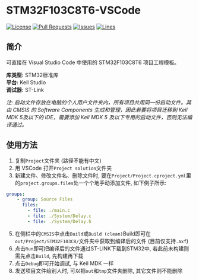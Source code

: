 # STM32F103C8T6-VSCode
[![License](https://img.shields.io/badge/license-MPL%202.0-brightgreen?style=flat-square)](https://mozilla.org/MPL/2.0) [![Pull Requests](https://img.shields.io/github/issues-pr-closed/katorlys/STM32F103C8T6-VSCode?style=flat-square)](https://github.com/katorlys/STM32F103C8T6-VSCode/pulls) [![Issues](https://img.shields.io/github/issues-closed/katorlys/STM32F103C8T6-VSCode?style=flat-square)](https://github.com/katorlys/STM32F103C8T6-VSCode/issues) [![Lines](https://img.shields.io/tokei/lines/github/katorlys/STM32F103C8T6-VSCode?style=flat-square)](https://github.com/katorlys/STM32F103C8T6-VSCode)

## 简介
可直接在 Visual Studio Code 中使用的 STM32F103C8T6 项目工程模板。  

**库类型:** STM32标准库  
**平台:** Keil Studio  
**调试器:** ST-Link  

*注: 启动文件存放在电脑的个人用户文件夹内，所有项目共用同一份启动文件。其由 CMSIS 的 Software Components 生成和管理，因此若要将项目迁移到 Keil MDK 5及以下的 IDE，需要添加 Keil MDK 5 及以下专用的启动文件，否则无法编译通过。*  


## 使用方法
1. 复制`Project`文件夹 (路径不能有中文)
2. 用 VSCode 打开`Project solution`文件夹
3. 新建文件、修改文件名、删除文件时, 要在`Project/Project.cproject.yml`里的`project.groups.files`处一个个地手动添加文件, 如下例子所示:
```yml
groups:
    - group: Source Files
      files:
        - file: ./main.c
        - file: ./System/Delay.c
        - file: ./System/Delay.h
```
5. 在侧栏中的`CMSIS`中点击`Build`或`Build (clean)`Build即可在`out/Project/STM32F103C8/`文件夹中获取到编译后的文件 (目前仅支持`.axf`)
6. 点击`Run`即可把编译后的文件通过ST-LINK下载到STM32中, 若此前未构建则需先点击`Build`, 先构建再下载
7. 点击`Debug`即可开始调试, 与 Keil MDK 一样
8. 发送项目文件给别人时, 可以把`out`和`tmp`文件夹删除, 其它文件则不能删除

